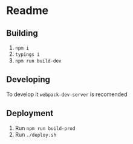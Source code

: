 # Readme
## Building
1. `npm i`
2. `typings i`
8. `npm run build-dev`

## Developing
To develop it `webpack-dev-server` is recomended

## Deployment
1. Run `npm run build-prod`
2. Run `./deploy.sh`